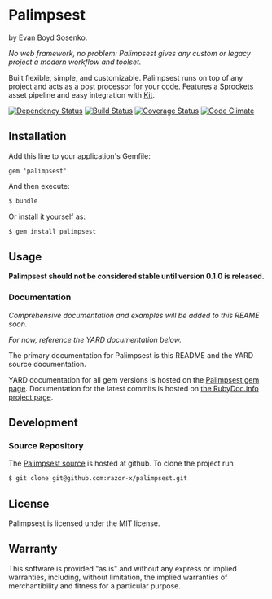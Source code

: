 # Palimpsest

by Evan Boyd Sosenko.

_No web framework, no problem: Palimpsest gives any custom or legacy project a modern workflow and toolset._

Built flexible, simple, and customizable.
Palimpsest runs on top of any project and acts as a post processor for your code.
Features a [Sprockets](https://github.com/sstephenson/sprockets) asset pipeline
and easy integration with [Kit](https://github.com/razor-x/kit).

[![Dependency Status](https://gemnasium.com/razor-x/palimpsest.png)](https://gemnasium.com/razor-x/palimpsest)
[![Build Status](https://travis-ci.org/razor-x/palimpsest.png?branch=master)](https://travis-ci.org/razor-x/palimpsest)
[![Coverage Status](https://coveralls.io/repos/razor-x/palimpsest/badge.png)](https://coveralls.io/r/razor-x/palimpsest)
[![Code Climate](https://codeclimate.com/github/razor-x/palimpsest.png)](https://codeclimate.com/github/razor-x/palimpsest)

## Installation

Add this line to your application's Gemfile:

    gem 'palimpsest'

And then execute:

````bash
$ bundle
````

Or install it yourself as:

````bash
$ gem install palimpsest
````

## Usage

**Palimpsest should not be considered stable until version 0.1.0 is released.**

### Documentation

_Comprehensive documentation and examples will be added to this REAME soon._

_For now, reference the YARD documentation below._

The primary documentation for Palimpsest is this README and the YARD source documentation.

YARD documentation for all gem versions is hosted on the [Palimpsest gem page](https://rubygems.org/gems/palimpsest).
Documentation for the latest commits is hosted on [the RubyDoc.info project page](http://rubydoc.info/github/razor-x/palimpsest/frames).

## Development

### Source Repository

The [Palimpsest source](https://github.com/razor-x/palimpsest) is hosted at github.
To clone the project run

````bash
$ git clone git@github.com:razor-x/palimpsest.git
````

## License

Palimpsest is licensed under the MIT license.

## Warranty

This software is provided "as is" and without any express or
implied warranties, including, without limitation, the implied
warranties of merchantibility and fitness for a particular
purpose.
